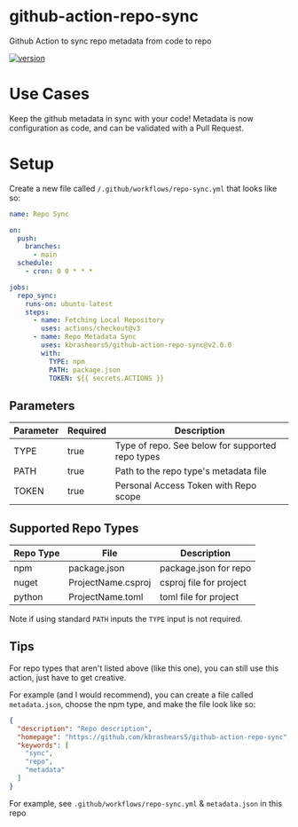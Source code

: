 # github-action-repo-sync
Github Action to sync repo metadata from code to repo

[![version](https://img.shields.io/github/v/release/kbrashears5/github-action-repo-sync)](https://img.shields.io/github/v/release/kbrashears5/github-action-repo-sync)

# Use Cases
Keep the github metadata in sync with your code! Metadata is now configuration as code, and can be validated with a Pull Request.

# Setup
Create a new file called `/.github/workflows/repo-sync.yml` that looks like so:
```yaml
name: Repo Sync

on:
  push:
    branches:
      - main
  schedule:
    - cron: 0 0 * * *

jobs:
  repo_sync:
    runs-on: ubuntu-latest
    steps:
      - name: Fetching Local Repository
        uses: actions/checkout@v3
      - name: Repo Metadata Sync
        uses: kbrashears5/github-action-repo-sync@v2.0.0
        with:
          TYPE: npm
          PATH: package.json
          TOKEN: ${{ secrets.ACTIONS }}
```
## Parameters
| Parameter | Required | Description |
| --- | --- | --- |
| TYPE | true | Type of repo. See below for supported repo types |
| PATH | true | Path to the repo type's metadata file |
| TOKEN | true | Personal Access Token with Repo scope |

## Supported Repo Types
| Repo Type | File | Description |
| --- | --- | --- |
| npm | package.json | package.json for repo |
| nuget | ProjectName.csproj | csproj file for project |
| python | ProjectName.toml | toml file for project |

Note if using standard `PATH` inputs the `TYPE` input is not required.

## Tips
For repo types that aren't listed above (like this one), you can still use this action, just have to get creative.

For example (and I would recommend), you can create a file called `metadata.json`, choose the npm type, and make the file look like so:
```json
{
  "description": "Repo description",
  "homepage": "https://github.com/kbrashears5/github-action-repo-sync",
  "keywords": [
    "sync",
    "repo",
    "metadata"
  ]
}
```
For example, see `.github/workflows/repo-sync.yml` & `metadata.json` in this repo
